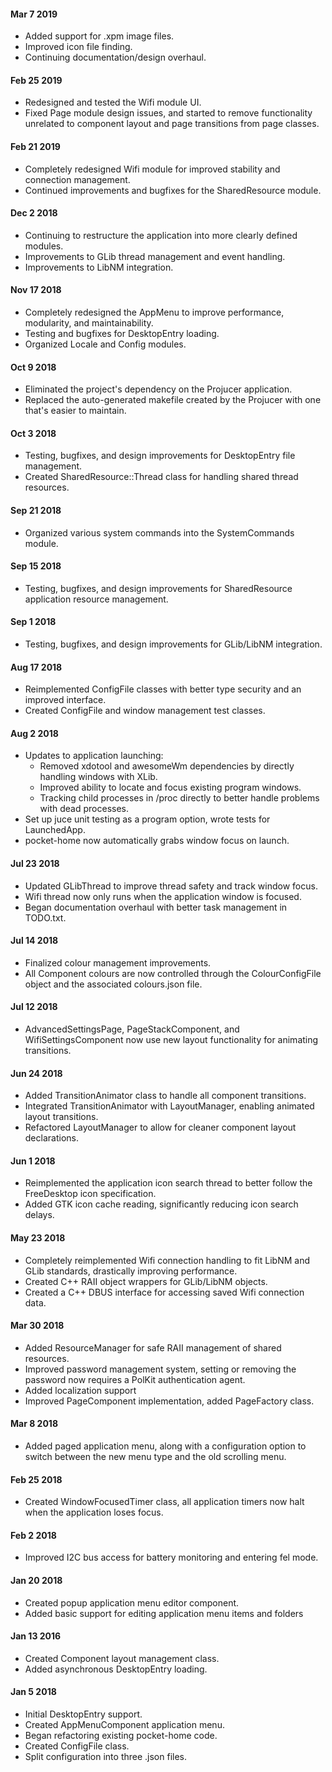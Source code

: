 #### Mar 7 2019
   - Added support for .xpm image files.
   - Improved icon file finding.
   - Continuing documentation/design overhaul.
#### Feb 25 2019
   - Redesigned and tested the Wifi module UI.
   - Fixed Page module design issues, and started to remove functionality unrelated to component layout and page transitions from page classes.
#### Feb 21 2019
   - Completely redesigned Wifi module for improved stability and connection management.
   - Continued improvements and bugfixes for the SharedResource module.
#### Dec 2 2018
   - Continuing to restructure the application into more clearly defined modules.
   - Improvements to GLib thread management and event handling.
   - Improvements to LibNM integration.
#### Nov 17 2018
   - Completely redesigned the AppMenu to improve performance, modularity, and maintainability.
   - Testing and bugfixes for DesktopEntry loading.
   - Organized Locale and Config modules.
#### Oct 9 2018
   - Eliminated the project's dependency on the Projucer application.
   - Replaced the auto-generated makefile created by the Projucer with one that's easier to maintain.
#### Oct 3 2018
   - Testing, bugfixes, and design improvements for DesktopEntry file management.
   - Created SharedResource::Thread class for handling shared thread resources.
#### Sep 21 2018
   - Organized various system commands into the SystemCommands module.
#### Sep 15 2018
   - Testing, bugfixes, and design improvements for SharedResource application resource management.
#### Sep 1 2018
   - Testing, bugfixes, and design improvements for GLib/LibNM integration.
#### Aug 17 2018
   - Reimplemented ConfigFile classes with better type security and an improved interface.
   - Created ConfigFile and window management test classes.
#### Aug 2 2018
   - Updates to application launching:
        - Removed xdotool and awesomeWm dependencies by directly handling windows with XLib.
        - Improved ability to locate and focus existing program windows.
        - Tracking child processes in /proc directly to better handle problems with dead processes.
   - Set up juce unit testing as a program option, wrote tests for LaunchedApp.
   - pocket-home now automatically grabs window focus on launch.
#### Jul 23 2018
   - Updated GLibThread to improve thread safety and track window focus.
   - Wifi thread now only runs when the application window is focused.
   - Began documentation overhaul with better task management in TODO.txt.
#### Jul 14 2018
   - Finalized colour management improvements.
   - All Component colours are now controlled through the ColourConfigFile object and the associated colours.json file.
#### Jul 12 2018
   - AdvancedSettingsPage, PageStackComponent, and WifiSettingsComponent now use new layout functionality for animating transitions.
#### Jun 24 2018
   - Added TransitionAnimator class to handle all component transitions.
   - Integrated TransitionAnimator with LayoutManager, enabling animated layout transitions.
   - Refactored LayoutManager to allow for cleaner component layout declarations.
#### Jun 1 2018
   - Reimplemented the application icon search thread to better follow the FreeDesktop icon specification.
   - Added GTK icon cache reading, significantly reducing icon search delays.
#### May 23 2018
   - Completely reimplemented Wifi connection handling to fit LibNM and GLib standards, drastically improving performance.
   - Created C++ RAII object wrappers for GLib/LibNM objects.
   - Created a C++ DBUS interface for accessing saved Wifi connection data.
#### Mar 30 2018
   - Added ResourceManager for safe RAII management of shared resources.
   - Improved password management system, setting or removing the password now requires a PolKit authentication agent.
   - Added localization support
   - Improved PageComponent implementation, added PageFactory class.
#### Mar 8 2018
   - Added paged application menu, along with a configuration option to switch between the new menu type and the old scrolling menu.
#### Feb 25 2018
   - Created WindowFocusedTimer class, all application timers now halt when the application loses focus.
#### Feb 2 2018
   - Improved I2C bus access for battery monitoring and entering fel mode.
#### Jan 20 2018
   - Created popup application menu editor component.
   - Added basic support for editing application menu items and folders
#### Jan 13 2016
   - Created Component layout management class.
   - Added asynchronous DesktopEntry loading.
#### Jan 5 2018
   - Initial DesktopEntry support.
   - Created AppMenuComponent application menu.
   - Began refactoring existing pocket-home code.
   - Created ConfigFile class.
   - Split configuration into three .json files.
